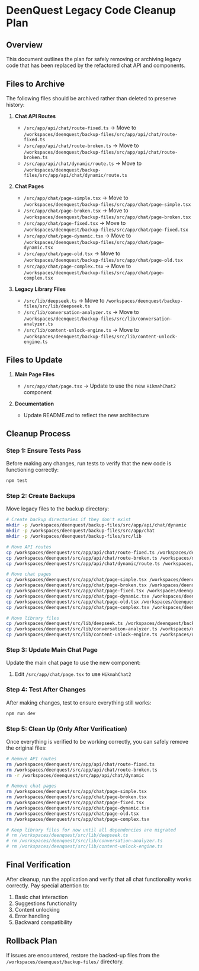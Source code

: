 # DeenQuest Legacy Code Cleanup Plan

## Overview

This document outlines the plan for safely removing or archiving legacy code that has been replaced by the refactored chat API and components.

## Files to Archive

The following files should be archived rather than deleted to preserve history:

1. **Chat API Routes**
   - `/src/app/api/chat/route-fixed.ts` → Move to `/workspaces/deenquest/backup-files/src/app/api/chat/route-fixed.ts`
   - `/src/app/api/chat/route-broken.ts` → Move to `/workspaces/deenquest/backup-files/src/app/api/chat/route-broken.ts`
   - `/src/app/api/chat/dynamic/route.ts` → Move to `/workspaces/deenquest/backup-files/src/app/api/chat/dynamic/route.ts`

2. **Chat Pages**
   - `/src/app/chat/page-simple.tsx` → Move to `/workspaces/deenquest/backup-files/src/app/chat/page-simple.tsx`
   - `/src/app/chat/page-broken.tsx` → Move to `/workspaces/deenquest/backup-files/src/app/chat/page-broken.tsx`
   - `/src/app/chat/page-fixed.tsx` → Move to `/workspaces/deenquest/backup-files/src/app/chat/page-fixed.tsx`
   - `/src/app/chat/page-dynamic.tsx` → Move to `/workspaces/deenquest/backup-files/src/app/chat/page-dynamic.tsx`
   - `/src/app/chat/page-old.tsx` → Move to `/workspaces/deenquest/backup-files/src/app/chat/page-old.tsx`
   - `/src/app/chat/page-complex.tsx` → Move to `/workspaces/deenquest/backup-files/src/app/chat/page-complex.tsx`

3. **Legacy Library Files**
   - `/src/lib/deepseek.ts` → Move to `/workspaces/deenquest/backup-files/src/lib/deepseek.ts`
   - `/src/lib/conversation-analyzer.ts` → Move to `/workspaces/deenquest/backup-files/src/lib/conversation-analyzer.ts`
   - `/src/lib/content-unlock-engine.ts` → Move to `/workspaces/deenquest/backup-files/src/lib/content-unlock-engine.ts`

## Files to Update

1. **Main Page Files**
   - `/src/app/chat/page.tsx` → Update to use the new `HikmahChat2` component

2. **Documentation**
   - Update README.md to reflect the new architecture

## Cleanup Process

### Step 1: Ensure Tests Pass

Before making any changes, run tests to verify that the new code is functioning correctly:

```bash
npm test
```

### Step 2: Create Backups

Move legacy files to the backup directory:

```bash
# Create backup directories if they don't exist
mkdir -p /workspaces/deenquest/backup-files/src/app/api/chat/dynamic
mkdir -p /workspaces/deenquest/backup-files/src/app/chat
mkdir -p /workspaces/deenquest/backup-files/src/lib

# Move API routes
cp /workspaces/deenquest/src/app/api/chat/route-fixed.ts /workspaces/deenquest/backup-files/src/app/api/chat/
cp /workspaces/deenquest/src/app/api/chat/route-broken.ts /workspaces/deenquest/backup-files/src/app/api/chat/
cp /workspaces/deenquest/src/app/api/chat/dynamic/route.ts /workspaces/deenquest/backup-files/src/app/api/chat/dynamic/

# Move chat pages
cp /workspaces/deenquest/src/app/chat/page-simple.tsx /workspaces/deenquest/backup-files/src/app/chat/
cp /workspaces/deenquest/src/app/chat/page-broken.tsx /workspaces/deenquest/backup-files/src/app/chat/
cp /workspaces/deenquest/src/app/chat/page-fixed.tsx /workspaces/deenquest/backup-files/src/app/chat/
cp /workspaces/deenquest/src/app/chat/page-dynamic.tsx /workspaces/deenquest/backup-files/src/app/chat/
cp /workspaces/deenquest/src/app/chat/page-old.tsx /workspaces/deenquest/backup-files/src/app/chat/
cp /workspaces/deenquest/src/app/chat/page-complex.tsx /workspaces/deenquest/backup-files/src/app/chat/

# Move library files
cp /workspaces/deenquest/src/lib/deepseek.ts /workspaces/deenquest/backup-files/src/lib/
cp /workspaces/deenquest/src/lib/conversation-analyzer.ts /workspaces/deenquest/backup-files/src/lib/
cp /workspaces/deenquest/src/lib/content-unlock-engine.ts /workspaces/deenquest/backup-files/src/lib/
```

### Step 3: Update Main Chat Page

Update the main chat page to use the new component:

1. Edit `/src/app/chat/page.tsx` to use `HikmahChat2`

### Step 4: Test After Changes

After making changes, test to ensure everything still works:

```bash
npm run dev
```

### Step 5: Clean Up (Only After Verification)

Once everything is verified to be working correctly, you can safely remove the original files:

```bash
# Remove API routes
rm /workspaces/deenquest/src/app/api/chat/route-fixed.ts
rm /workspaces/deenquest/src/app/api/chat/route-broken.ts
rm -r /workspaces/deenquest/src/app/api/chat/dynamic

# Remove chat pages
rm /workspaces/deenquest/src/app/chat/page-simple.tsx
rm /workspaces/deenquest/src/app/chat/page-broken.tsx
rm /workspaces/deenquest/src/app/chat/page-fixed.tsx
rm /workspaces/deenquest/src/app/chat/page-dynamic.tsx
rm /workspaces/deenquest/src/app/chat/page-old.tsx
rm /workspaces/deenquest/src/app/chat/page-complex.tsx

# Keep library files for now until all dependencies are migrated
# rm /workspaces/deenquest/src/lib/deepseek.ts
# rm /workspaces/deenquest/src/lib/conversation-analyzer.ts
# rm /workspaces/deenquest/src/lib/content-unlock-engine.ts
```

## Final Verification

After cleanup, run the application and verify that all chat functionality works correctly. Pay special attention to:

1. Basic chat interaction
2. Suggestions functionality
3. Content unlocking
4. Error handling
5. Backward compatibility

## Rollback Plan

If issues are encountered, restore the backed-up files from the `/workspaces/deenquest/backup-files/` directory.
